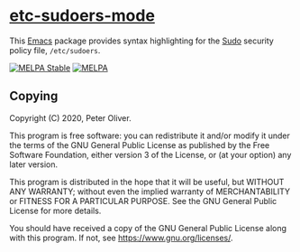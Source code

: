 # [etc-sudoers-mode](https://gitlab.com/mavit/etc-sudoers-mode/)

This [Emacs](https://www.gnu.org/software/emacs/) package provides syntax highlighting for the [Sudo](https://www.sudo.ws/) security policy file, `/etc/sudoers`.

[![MELPA Stable](https://stable.melpa.org/packages/etc-sudoers-mode-badge.svg)](https://stable.melpa.org/#/etc-sudoers-mode) [![MELPA](https://melpa.org/packages/etc-sudoers-mode-badge.svg)](https://melpa.org/#/etc-sudoers-mode)
    
## Copying

Copyright (C) 2020, Peter Oliver.

This program is free software: you can redistribute it and/or modify it under the terms of the GNU General Public License as published by the Free Software Foundation, either version 3 of the License, or (at your option) any later version.

This program is distributed in the hope that it will be useful, but WITHOUT ANY WARRANTY; without even the implied warranty of MERCHANTABILITY or FITNESS FOR A PARTICULAR PURPOSE.  See the GNU General Public License for more details.

You should have received a copy of the GNU General Public License along with this program.  If not, see <https://www.gnu.org/licenses/>.
